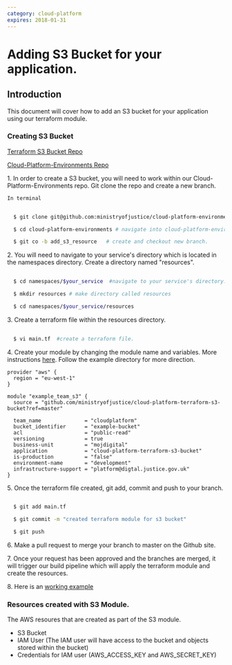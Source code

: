 ```yaml
---
category: cloud-platform
expires: 2018-01-31
---
```


# Adding S3 Bucket for your application.

## Introduction
This document will cover how to add an S3 bucket for your application using our terraform module. 


### Creating S3 Bucket
[Terraform S3 Bucket Repo](https://github.com/ministryofjustice/cloud-platform-terraform-s3-bucket)

[Cloud-Platform-Environments Repo](https://github.com/ministryofjustice/cloud-platform-environments)

1\. In order to create a S3 bucket, you will need to work within our Cloud-Platform-Environments repo. Git clone the repo and create a new branch.

    In terminal

```bash
             
  $ git clone git@github.com:ministryofjustice/cloud-platform-environments.git #git clone repo

  $ cd cloud-platform-environments # navigate into cloud-platform-environments directory.

  $ git co -b add_s3_resource   # create and checkout new branch.

```

2\. You will need to navigate to your service's directory which is located in the namespaces directory. Create a directory named "resources".

```bash
             
  $ cd namespaces/$your_service  #navigate to your service's directory.

  $ mkdir resources # make directory called resources

  $ cd namespaces/$your_service/resources

```

3\. Create a terraform file within the resources directory.

```bash
             
  $ vi main.tf  #create a terraform file.

```

4\. Create your module by changing the module name and variables. More instructions [here](https://github.com/ministryofjustice/cloud-platform-terraform-s3-bucket). Follow the example directory for more direction.


```hcl
provider "aws" {
  region = "eu-west-1"
}

module "example_team_s3" {
  source = "github.com/ministryofjustice/cloud-platform-terraform-s3-bucket?ref=master"

  team_name              = "cloudplatform"
  bucket_identifier      = "example-bucket"
  acl                    = "public-read"
  versioning             = true
  business-unit          = "mojdigital"
  application            = "cloud-platform-terraform-s3-bucket"
  is-production          = "false"
  environment-name       = "development"
  infrastructure-support = "platform@digtal.justice.gov.uk"
}

```

5\. Once the terraform file created, git add, commit and push to your branch.

```bash
             
  $ git add main.tf 

  $ git commit -m "created terraform module for s3 bucket"

  $ git push


```

6\. Make a pull request to merge your branch to master on the Github site. 

7\. Once your request has been approved and the branches are merged, it will trigger our build pipeline which will apply the terraform module and create the resources.

8\. Here is an [working example](https://github.com/ministryofjustice/cloud-platform-environments/tree/add/terraform/namespaces/cloud-platform-test-1.k8s.integration.dsd.io/platforms-dev)

### Resources created with S3 Module.
The AWS resoures that are created as part of the S3 module.

- S3 Bucket 
- IAM User (The IAM user will have access to the bucket and objects stored within the bucket)
- Credentials for IAM user (AWS_ACCESS_KEY and AWS_SECRET_KEY)
